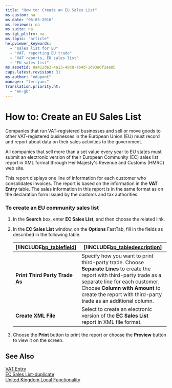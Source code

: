 ```yaml
---
title: "How to: Create an EU Sales List"
ms.custom: na
ms.date: "06-05-2016"
ms.reviewer: na
ms.suite: na
ms.tgt_pltfrm: na
ms.topic: "article"
helpviewer_keywords: 
  - "sales list for EU"
  - "VAT, reporting EU trade"
  - "VAT reports, EU sales list"
  - "EU sales list"
ms.assetid: 8a412de3-4a13-49c8-ab4d-1d93e6f2ae85
caps.latest.revision: 31
ms.author: "edupont"
manager: "terryaus"
translation.priority.ht: 
  - "en-gb"
---
```

# How to: Create an EU Sales List
Companies that run VAT\-registered businesses and sell or move goods to other VAT\-registered businesses in the European Union \(EU\) must record and report about data on their sales activities to the government.  
  
 All companies that sell more than a set value every year to EU states must submit an electronic version of their European Community \(EC\) sales list report in XML format through Her Majesty's Revenue and Customs \(HMRC\) web site.  
  
 This report displays one line of information for each customer who consolidates invoices. The report is based on the information in the **VAT Entry** table. The sales information in this report is in the same format as on the declaration form issued by the customs and tax authorities.  
  
### To create an EU community sales list  
  
1.  In the **Search** box, enter **EC Sales List**, and then choose the related link.  
  
2.  In the **EC Sales List** window, on the **Options** FastTab, fill in the fields as described in the following table.  
  
    |[!INCLUDE[bp_tablefield](../../ApplicationDesign/includes/bp_tablefield_md.md)]|[!INCLUDE[bp_tabledescription](../../ApplicationDesign/includes/bp_tabledescription_md.md)]|  
    |---------------------------------|---------------------------------------|  
    |**Print Third Party Trade As**|Specify how you want to print third\-party trade. Choose **Separate Lines** to create the report with third\-party trade as a separate line for each customer. Choose **Column with Amount** to create the report with third\-party trade as an additional column.|  
    |**Create XML File**|Select to create an electronic version of the **EC Sales List** report in XML file format.|  
  
3.  Choose the **Print** button to print the report or choose the **Preview** button to view it on the screen.  
  
## See Also  
 [VAT Entry](assetId:///e4113f5c-adc8-4bfd-8c4b-e7b5f11f4d32)   
 [EC Sales List\-duplicate](../Topic/\($%20R_130%20EC%20Sales%20List%20$\)-duplicate.md)   
 [United Kingdom Local Functionality](../../LocalFunctionalityForMicrosoftDynamicsNav2016/UnitedKingdom/united-kingdom-local-functionality.md)
